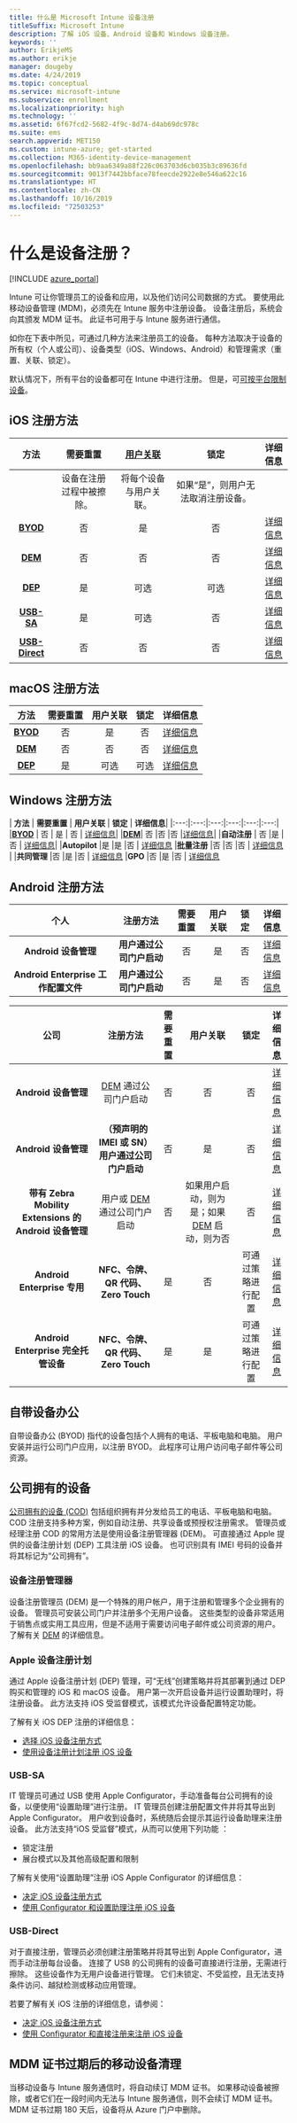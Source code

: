 ```yaml
---
title: 什么是 Microsoft Intune 设备注册
titleSuffix: Microsoft Intune
description: 了解 iOS 设备、Android 设备和 Windows 设备注册。
keywords: ''
author: ErikjeMS
ms.author: erikje
manager: dougeby
ms.date: 4/24/2019
ms.topic: conceptual
ms.service: microsoft-intune
ms.subservice: enrollment
ms.localizationpriority: high
ms.technology: ''
ms.assetid: 6f67fcd2-5682-4f9c-8d74-d4ab69dc978c
ms.suite: ems
search.appverid: MET150
ms.custom: intune-azure; get-started
ms.collection: M365-identity-device-management
ms.openlocfilehash: bb9aa6349a88f226c063703d6cb035b3c89636fd
ms.sourcegitcommit: 9013f7442bbface78feecde2922e8e546a622c16
ms.translationtype: HT
ms.contentlocale: zh-CN
ms.lasthandoff: 10/16/2019
ms.locfileid: "72503253"
---
```

# <a name="what-is-device-enrollment"></a>什么是设备注册？
[!INCLUDE [azure_portal](../includes/azure_portal.md)]

Intune 可让你管理员工的设备和应用，以及他们访问公司数据的方式。 要使用此移动设备管理 (MDM)，必须先在 Intune 服务中注册设备。 设备注册后，系统会向其颁发 MDM 证书。 此证书可用于与 Intune 服务进行通信。

如你在下表中所见，可通过几种方法来注册员工的设备。 每种方法取决于设备的所有权（个人或公司）、设备类型（iOS、Windows、Android）和管理需求（重置、关联、锁定）。

默认情况下，所有平台的设备都可在 Intune 中进行注册。 但是，可[可按平台限制设备](enrollment-restrictions-set.md#create-a-device-type-restriction)。

## <a name="ios-enrollment-methods"></a>iOS 注册方法

| **方法** | **需要重置** | [**用户关联**](device-enrollment-program-enroll-ios.md#create-an-apple-enrollment-profile) | **锁定** | **详细信息** |
|:---:|:---:|:---:|:---:|:---:|
| | 设备在注册过程中被擦除。 | 将每个设备与用户关联。| 如果“是”，则用户无法取消注册设备。 | |
|**[BYOD](#bring-your-own-device)** | 否| 是 | 否 | [详细信息](apple-mdm-push-certificate-get.md)|
|**[DEM](#device-enrollment-manager)**| 否 |否 |否 | [详细信息](device-enrollment-program-enroll-ios.md)|
|**[DEP](#apple-device-enrollment-program)**| 是 | 可选 | 可选|[详细信息](device-enrollment-program-enroll-ios.md)|
|**[USB-SA](#usb-sa)**| 是 | 可选 | 否| [详细信息](apple-configurator-enroll-ios.md)|
|**[USB-Direct](#usb-direct)**| 否 | 否 | 否|[详细信息](apple-configurator-enroll-ios.md)|

## <a name="macos-enrollment-methods"></a>macOS 注册方法
| **方法** |  **需要重置** |  **用户关联** | **锁定** | **详细信息**|
|:---:|:---:|:---:|:---:|:---:|
|**[BYOD](#bring-your-own-device)** | 否| 是 | 否 | [详细信息](macos-enroll.md)|
|**[DEM](#device-enrollment-manager)**| 否 |否 |否  | [详细信息](device-enrollment-manager-enroll.md)|
|**[DEP](#apple-device-enrollment-program)**| 是 | 可选 | 可选|[详细信息](device-enrollment-program-enroll-macos.md)|

## <a name="windows-enrollment-methods"></a>Windows 注册方法

| **方法** | **需要重置** | **用户关联** | **锁定** | **详细信息**|
|:---:|:---:|:---:|:---:|:---:|:---:|
|**[BYOD](#bring-your-own-device)** | 否 | 是 | 否 | [详细信息](windows-enroll.md)|
|**[DEM](#device-enrollment-manager)**| 否 |否 |否 |[详细信息](device-enrollment-manager-enroll.md)|
|**自动注册** | 否 |是 |否 | [详细信息](windows-enroll.md#enable-windows-10-automatic-enrollment)|
|**Autopilot** |是 |是 |否 | [详细信息](enrollment-autopilot.md)
|**批量注册** |否 |否 |否 | [详细信息](windows-bulk-enroll.md) |
|**共同管理** |否 |是 |否 | [详细信息](https://docs.microsoft.com/sccm/core/clients/manage/co-management-overview)
|**GPO** |否 |是 |否 | [详细信息](https://docs.microsoft.com/windows/client-management/mdm/enroll-a-windows-10-device-automatically-using-group-policy)

## <a name="android-enrollment-methods"></a>Android 注册方法

| 个人  | **注册方法** | **需要重置** | **用户关联** | **锁定** | **详细信息**|
|:---:|:---:|:---:|:---:|:---:|:---:|
|**Android 设备管理**|**用户通过公司门户启动** | 否 | 是 | 否 | [详细信息](https://docs.microsoft.com/intune-user-help/enroll-device-android-company-portal)|
|**Android Enterprise 工作配置文件**|**用户通过公司门户启动**| 否 | 是 | 否 | [详细信息](android-work-profile-enroll.md)|


| **公司** | **注册方法** | **需要重置** | **用户关联** | **锁定** | **详细信息**|
|:---:|:---:|:---:|:---:|:---:|:---:|
|**Android 设备管理**|[DEM](#device-enrollment-manager) 通过公司门户启动 | 否 | 否 | 否 |[详细信息](device-enrollment-manager-enroll.md)|
|**Android 设备管理**|**（预声明的 IMEI 或 SN）用户通过公司门户启动**| 否 | 是 | 否 | [详细信息](./../corporate-identifiers-add.md)|
|**带有 Zebra Mobility Extensions 的 Android 设备管理**|用户或 [DEM](#device-enrollment-manager) 通过公司门户启动 | 否 | 如果用户启动，则为是；如果 [DEM](#device-enrollment-manager) 启动，则为否 | 否 | [详细信息](../configuration/android-zebra-mx-overview.md)|
|**Android Enterprise 专用**|**NFC、令牌、QR 代码、Zero Touch**| 是 | 否 | 可通过策略进行配置 | [详细信息](android-kiosk-enroll.md)|
|**Android Enterprise 完全托管设备**|**NFC、令牌、QR 代码、Zero Touch**| 是 | 是 | 可通过策略进行配置 | [详细信息](android-dedicated-devices-fully-managed-enroll.md)|


## <a name="bring-your-own-device"></a>自带设备办公
自带设备办公 (BYOD) 指代的设备包括个人拥有的电话、平板电脑和电脑。 用户安装并运行公司门户应用，以注册 BYOD。 此程序可让用户访问电子邮件等公司资源。

## <a name="corporate-owned-device"></a>公司拥有的设备
[公司拥有的设备 (COD)](corporate-identifiers-add.md) 包括组织拥有并分发给员工的电话、平板电脑和电脑。 COD 注册支持多种方案，例如自动注册、共享设备或预授权注册需求。 管理员或经理注册 COD 的常用方法是使用设备注册管理器 (DEM)。 可直接通过 Apple 提供的设备注册计划 (DEP) 工具注册 iOS 设备。 也可识别具有 IMEI 号码的设备并将其标记为“公司拥有”。

### <a name="device-enrollment-manager"></a>设备注册管理器
设备注册管理员 (DEM) 是一个特殊的用户帐户，用于注册和管理多个企业拥有的设备。 管理员可安装公司门户并注册多个无用户设备。 这些类型的设备非常适用于销售点或实用工具应用，但是不适用于需要访问电子邮件或公司资源的用户。 了解有关 [DEM](device-enrollment-manager-enroll.md) 的详细信息。

### <a name="apple-device-enrollment-program"></a>Apple 设备注册计划
通过 Apple 设备注册计划 (DEP) 管理，可“无线”创建策略并将其部署到通过 DEP 购买和管理的 iOS 和 macOS 设备。 用户第一次开启设备并运行设置助理时，将注册设备。 此方法支持 iOS 受监督模式，该模式允许设备配置特定功能。

了解有关 iOS DEP 注册的详细信息：

- [选择 iOS 设备注册方式](ios-enroll.md)
- [使用设备注册计划注册 iOS 设备](device-enrollment-program-enroll-ios.md)

### <a name="usb-sa"></a>USB-SA
IT 管理员可通过 USB 使用 Apple Configurator，手动准备每台公司拥有的设备，以便使用“设置助理”进行注册。 IT 管理员创建注册配置文件并将其导出到 Apple Configurator。 用户收到设备时，系统随后会提示其运行设备助理来注册设备。 此方法支持“iOS 受监督”模式，从而可以使用下列功能  ：
- 锁定注册
- 展台模式以及其他高级配置和限制

了解有关使用“设置助理”注册 iOS Apple Configurator 的详细信息：

- [决定 iOS 设备注册方式](ios-enroll.md)
- [使用 Configurator 和设置助理注册 iOS 设备](apple-configurator-enroll-ios.md)

### <a name="usb-direct"></a>USB-Direct
对于直接注册，管理员必须创建注册策略并将其导出到 Apple Configurator，进而手动注册每台设备。 连接了 USB 的公司拥有的设备可直接进行注册，无需进行擦除。 这些设备作为无用户设备进行管理。 它们未锁定、不受监控，且无法支持条件访问、越狱检测或移动应用管理。

若要了解有关 iOS 注册的详细信息，请参阅：

- [决定 iOS 设备注册方式](ios-enroll.md)
- [使用 Configurator 和直接注册来注册 iOS 设备
](apple-configurator-enroll-ios.md)

## <a name="mobile-device-cleanup-after-mdm-certificate-expiration"></a>MDM 证书过期后的移动设备清理

当移动设备与 Intune 服务通信时，将自动续订 MDM 证书。 如果移动设备被擦除，或者它们在一段时间内无法与 Intune 服务通信，则不会续订 MDM 证书。 MDM 证书过期 180 天后，设备将从 Azure 门户中删除。
